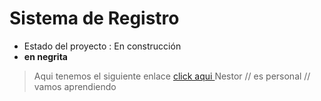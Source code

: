<h1> Sistema de Registro</h1>

- Estado del proyecto  : En construcción
- **en negrita**
>Aqui tenemos el siguiente enlace [ click aqui ](https://trello.com/b/4TS1JKec/g8-formacion-principiante-en-programacion) Nestor
// es personal
>// vamos aprendiendo
